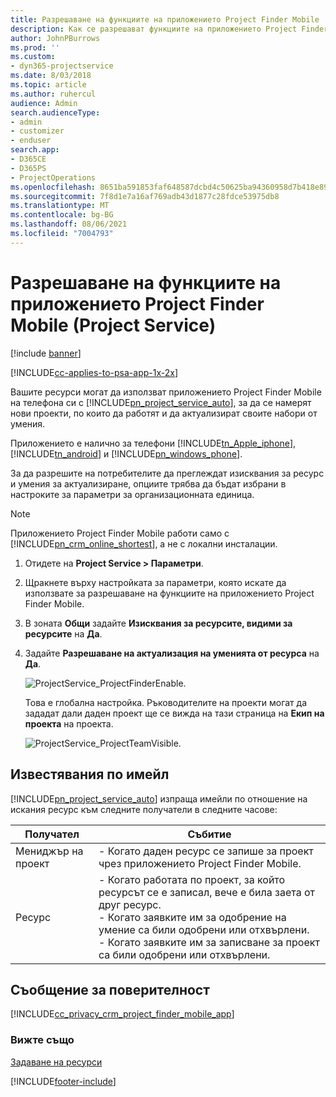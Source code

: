 ```yaml
---
title: Разрешаване на функциите на приложението Project Finder Mobile
description: Как се разрешават функциите на приложението Project Finder Mobile за Project Service
author: JohnPBurrows
ms.prod: ''
ms.custom:
- dyn365-projectservice
ms.date: 8/03/2018
ms.topic: article
ms.author: ruhercul
audience: Admin
search.audienceType:
- admin
- customizer
- enduser
search.app:
- D365CE
- D365PS
- ProjectOperations
ms.openlocfilehash: 8651ba591853faf648587dcbd4c50625ba94360958d7b418e89aa0bf09464a89
ms.sourcegitcommit: 7f8d1e7a16af769adb43d1877c28fdce53975db8
ms.translationtype: MT
ms.contentlocale: bg-BG
ms.lasthandoff: 08/06/2021
ms.locfileid: "7004793"
---
```

# <a name="enable-project-finder-mobile-app-features-project-service"></a>Разрешаване на функциите на приложението Project Finder Mobile (Project Service)

[!include [banner](../includes/psa-now-project-operations.md)]

[!INCLUDE[cc-applies-to-psa-app-1x-2x](../includes/cc-applies-to-psa-app-1x-2x.md)]

Вашите ресурси могат да използват приложението Project Finder Mobile на телефона си с [!INCLUDE[pn_project_service_auto](../includes/pn-project-service-auto.md)], за да се намерят нови проекти, по които да работят и да актуализират своите набори от умения.  
  
 Приложението е налично за телефони [!INCLUDE[tn_Apple_iphone](../includes/tn-apple-iphone.md)], [!INCLUDE[tn_android](../includes/tn-android.md)] и [!INCLUDE[pn_windows_phone](../includes/pn-windows-phone.md)].  
    
 За да разрешите на потребителите да преглеждат изисквания за ресурс и умения за актуализиране, опциите трябва да бъдат избрани в настроките за параметри за организационната единица.
  
> [!NOTE]
>  Приложението Project Finder Mobile работи само с [!INCLUDE[pn_crm_online_shortest](../includes/pn-crm-online-shortest.md)], а не с локални инсталации.  
  
1. Отидете на **Project Service > Параметри**.  
  
2. Щракнете върху настройката за параметри, която искате да използвате за разрешаване на функциите на приложението Project Finder Mobile.  
  
3. В зоната **Общи** задайте **Изисквания за ресурсите, видими за ресурсите** на **Да**.  
  
4. Задайте **Разрешаване на актуализация на уменията от ресурса** на **Да**.  
  
   ![ProjectService_ProjectFinderEnable.](../psa/media/project-service-project-finder-enable.png "ProjectService_ProjectFinderEnable")  
  
   Това е глобална настройка. Ръководителите на проекти могат да зададат дали даден проект ще се вижда на тази страница на **Екип на проекта** на проекта.  
  
   ![ProjectService_ProjectTeamVisible.](../psa/media/project-service-project-team-visible.png "ProjectService_ProjectTeamVisible")  
  
## <a name="email-notifications"></a>Известявания по имейл  
 [!INCLUDE[pn_project_service_auto](../includes/pn-project-service-auto.md)] изпраща имейли по отношение на искания ресурс към следните получатели в следните часове:  
  
|Получател|Събитие|  
|---------------|-----------|  
|Мениджър на проект|- Когато даден ресурс се запише за проект чрез приложението Project Finder Mobile.|  
|Ресурс|- Когато работата по проект, за който ресурсът се е записал, вече е била заета от друг ресурс.<br />- Когато заявките им за одобрение на умение са били одобрени или отхвърлени.<br />- Когато заявките им за записване за проект са били одобрени или отхвърлени.|  
  
## <a name="privacy-notice"></a>Съобщение за поверителност  
 [!INCLUDE[cc_privacy_crm_project_finder_mobile_app](../includes/cc-privacy-crm-project-finder-mobile-app.md)]  
  
### <a name="see-also"></a>Вижте също  
 [Задаване на ресурси](../psa/set-up-resources.md)


[!INCLUDE[footer-include](../includes/footer-banner.md)]